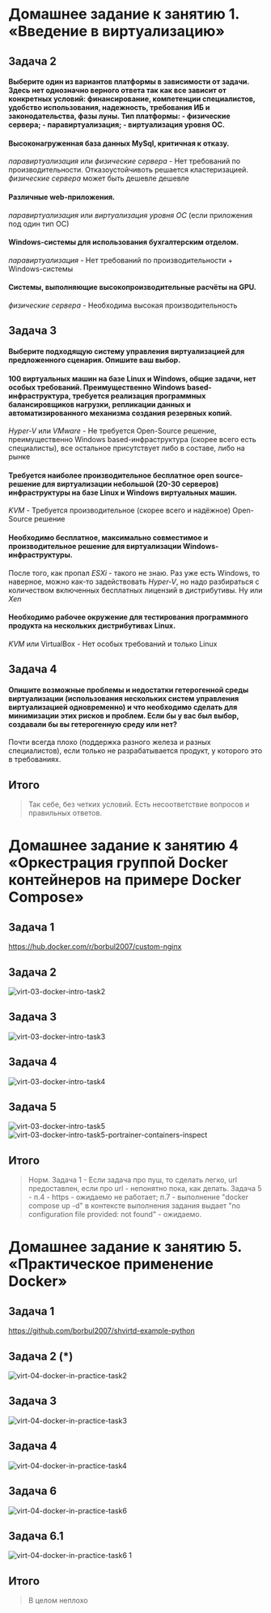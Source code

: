 # Домашнее задание к занятию 1.  «Введение в виртуализацию»
## Задача 2
#### Выберите один из вариантов платформы в зависимости от задачи. Здесь нет однозначно верного ответа так как все зависит от конкретных условий: финансирование, компетенции специалистов, удобство использования, надежность, требования ИБ и законодательства, фазы луны. Тип платформы: - физические сервера; - паравиртуализация; - виртуализация уровня ОС.
#### Высоконагруженная база данных MySql, критичная к отказу.
_паравиртуализация_ или _физические сервера_ - Нет требований по производительности. Отказоустойчивоть решается кластеризацией. _физические сервера_ может быть дешевле дешевле
#### Различные web-приложения.
_паравиртуализация_ или _виртуализация уровня ОС_ (если приложения под один тип ОС)
#### Windows-системы для использования бухгалтерским отделом.
_паравиртуализация_ - Нет требований по производительности + Windows-системы
#### Системы, выполняющие высокопроизводительные расчёты на GPU.
_физические сервера_ - Необходима высокая производительность
## Задача 3
#### Выберите подходящую систему управления виртуализацией для предложенного сценария. Опишите ваш выбор.
####  100 виртуальных машин на базе Linux и Windows, общие задачи, нет особых требований. Преимущественно Windows based-инфраструктура, требуется реализация программных балансировщиков нагрузки, репликации данных и автоматизированного механизма создания резервных копий.
_Hyper-V_ или _VMware_ - Не требуется Open-Source решение, преимущественно Windows based-инфраструктура (скорее всего есть специалисты), все остальное присутствует либо в составе, либо на рынке
#### Требуется наиболее производительное бесплатное open source-решение для виртуализации небольшой (20-30 серверов) инфраструктуры на базе Linux и Windows виртуальных машин.
_KVM_ - Требуется производительное (скорее всего и надёжное) Open-Source решение 
#### Необходимо бесплатное, максимально совместимое и производительное решение для виртуализации Windows-инфраструктуры.
После того, как пропал _ESXi_ - такого не знаю. Раз уже есть Windows, то наверное, можно как-то задействовать _Hyper-V_, но надо разбираться с количеством включенных бесплатных лицензий в дистрибутивы. Ну или _Xen_
#### Необходимо рабочее окружение для тестирования программного продукта на нескольких дистрибутивах Linux.
_KVM_ или VirtualBox - Нет особых требований и только Linux
## Задача 4
#### Опишите возможные проблемы и недостатки гетерогенной среды виртуализации (использования нескольких систем управления виртуализацией одновременно) и что необходимо сделать для минимизации этих рисков и проблем. Если бы у вас был выбор, создавали бы вы гетерогенную среду или нет?
Почти всегда плохо (поддержка разного железа и разных специалистов), если только не разрабатывается продукт, у которого это в требованиях.
## Итого
> Так себе, без четких условий. Есть несоответствие вопросов и правильных ответов.
# Домашнее задание к занятию 4 «Оркестрация группой Docker контейнеров на примере Docker Compose»
## Задача 1
https://hub.docker.com/r/borbul2007/custom-nginx
## Задача 2
![virt-03-docker-intro-task2](https://github.com/user-attachments/assets/14de21b3-2d87-4dcf-bff1-9eebad07dd2a)
## Задача 3
![virt-03-docker-intro-task3](https://github.com/user-attachments/assets/7b88889f-de15-4434-935e-020588eb13bf)
## Задача 4
![virt-03-docker-intro-task4](https://github.com/user-attachments/assets/db2234c1-3b18-43b0-a99c-1e6ee3c2c9d8)
## Задача 5
![virt-03-docker-intro-task5](https://github.com/user-attachments/assets/7056e6ad-7415-485c-95e0-2ae39419847e)
![virt-03-docker-intro-task5-portrainer-containers-inspect](https://github.com/user-attachments/assets/e868e785-6c52-4903-8d58-b11dc1d6c7e1)
## Итого
> Норм.
> Задача 1 - Если задача про пуш, то сделать легко, url предоставлен, если про url - непонятно пока, как делать.
> Задача 5 - п.4 - https - ожидаемо не работает; п.7 - выполнение "docker compose up -d" в контексте выполнения задания выдает "no configuration file provided: not found" - ожидаемо.
# Домашнее задание к занятию 5. «Практическое применение Docker»
## Задача 1
https://github.com/borbul2007/shvirtd-example-python
## Задача 2 (*)
![virt-04-docker-in-practice-task2](https://github.com/user-attachments/assets/a886ed1c-23ec-44ca-bcc0-730ecb41c9f1)
## Задача 3
![virt-04-docker-in-practice-task3](https://github.com/user-attachments/assets/58aa41aa-daed-43c3-ae03-50224c83e0d4)
## Задача 4
![virt-04-docker-in-practice-task4](https://github.com/user-attachments/assets/48453d8d-8834-4850-a85b-7de675392455)
## Задача 6
![virt-04-docker-in-practice-task6](https://github.com/user-attachments/assets/0bda7f6f-a1be-4e51-997a-58fc259481b8)
## Задача 6.1
![virt-04-docker-in-practice-task6 1](https://github.com/user-attachments/assets/8a888cc1-0426-4528-90fe-c07d041d636d)
## Итого
> В целом неплохо
